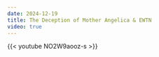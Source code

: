 ```yaml
---
date: 2024-12-19
title: The Deception of Mother Angelica & EWTN
video: true
---
```



{{< youtube NO2W9aooz-s >}}
